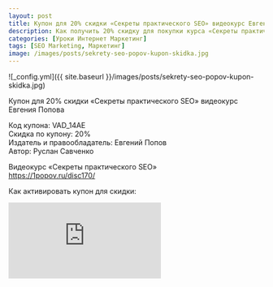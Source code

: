 ```yaml
---
layout: post
title: Купон для 20% скидки «Секреты практического SEO» видеокурс Евгения Попова
description: Как получить 20% скидку для покупки курса «Секреты практического SEO»
categories: [Уроки Интернет Маркетинг]
tags: [SEO Marketing, Маркетинг]
image: /images/posts/sekrety-seo-popov-kupon-skidka.jpg
---
```

![_config.yml]({{ site.baseurl }}/images/posts/sekrety-seo-popov-kupon-skidka.jpg)

Купон для 20% скидки «Секреты практического SEO» видеокурс Евгения Попова  

Код купона: VAD_14AE  
Скидка по купону: 20%  
Издатель и правообладатель: Евгений Попов  
Автор: Руслан Савченко  

Видеокурс «Секреты практического SEO»  
https://1popov.ru/disc170/

Как активировать купон для скидки:
<div class="yt-video-container-1">
    <iframe src="https://www.youtube.com/embed/AqVM4B6EEcg?rel=0" frameborder="0" allowfullscreen></iframe>
</div>
